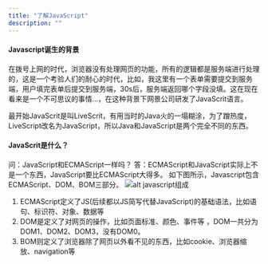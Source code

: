 ```yaml
---
title: "了解JavaScript"
description: ""
---
```

#### Javascript诞生的背景

在拨号上网的时代，浏览器没有处理网页的功能，所有的逻辑都是服务端进行处理的，这是一个考验人们的耐心的时代，比如，我这里有一个表单需要提交到服务端，用户填完表单后提交到服务端，30s后，服务端返回哪个字段没填。这在现在看来是一个不可思议的事情...，在这种背景下网景公司研发了JavaScrit语言。

最开始JavaScrit是叫LiveScrit，有用当时的Java火的一塌糊涂，为了蹭热度，LiveScript改名为JavaScript，所以Java和JavaScript是两个完全不同的东西。

#### JavaScrit是什么？
问：JavaScript和ECMAScript一样吗？ 
答：ECMAScript和JavaScript实际上不是一个东西，JavaScript要比ECMAScript大得多。 如下图所示，Javascript包含ECMAScript、DOM、BOM三部分。
![alt javascript组成](http://puui.qpic.cn/media_img/lena/PICchf6xp_472_916/0)
1. ECMAScript定义了JS(后续都以JS简写代替JavaScript)的基础语法，比如语句、标识符、对象、数据等
2. DOM是定义了对网页的操作，比如页面标准、颜色、事件等 ，DOM一共分为DOM1、DOM2、DOM3，没有DOM0。 
3. BOM则定义了浏览器除了网页以外看不见的东西，比如cookie、浏览器缩放、navigation等

